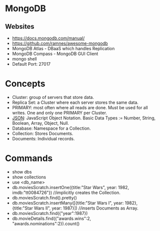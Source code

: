 # MongoDB
## Websites
* <https://docs.mongodb.com/manual/>
* <https://github.com/ramnes/awesome-mongodb>
* MongoDB Atlas - DBaaS which handles Replication
* MongoDB Compass - MongoDB GUI Client
* mongo shell
* Default Port: 27017

# Concepts
* Cluster: group of servers that store data.
* Replica Set: a Cluster where each server stores the same data.
* PRIMARY: most often where all reads are done. Must be used for all writes. One and only one PRIMARY per Cluster.
* [JSON](https://en.wikipedia.org/wiki/JSON): JavaScript Object Notation. Basic Data Types := Number, String, Boolean, Array, Object, Null.
* Database: Namespace for a Collection.
* Collection: Stores Documents.
* Documents: Individual records.


# Commands
* show dbs
* show collections
* use <db_name>
* db.moviesScratch.insertOne({title:"Star Wars", year: 1982, imdb:"tt0084726"}) //implicitly creates the Collection.
* db.moviesScratch.find().pretty()
* db.moviesScratch.insertMany([{title:"Star Wars I", year: 1982}, {title:"Star Wars II", year: 1987}]) //inserts Documents as Array.
* db.moviesScratch.find({"year":1987})
* db.movieDetails.find({"awards.wins":2, "awards.nominations":2}).count()


